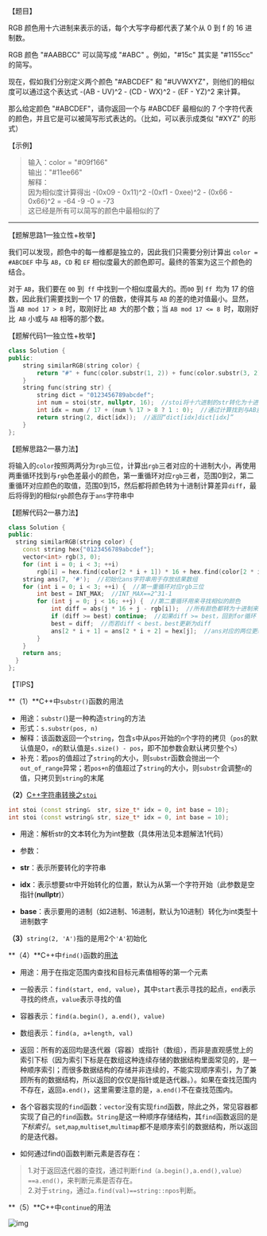 【题目】

RGB 颜色用十六进制来表示的话，每个大写字母都代表了某个从 0 到 f 的 16 进制数。

RGB 颜色 "#AABBCC" 可以简写成 "#ABC" 。例如，"#15c" 其实是 "#1155cc" 的简写。

现在，假如我们分别定义两个颜色 "#ABCDEF" 和 "#UVWXYZ"，则他们的相似度可以通过这个表达式 -(AB - UV)^2 - (CD - WX)^2 - (EF - YZ)^2 来计算。

那么给定颜色 "#ABCDEF"，请你返回一个与 #ABCDEF 最相似的 7 个字符代表的颜色，并且它是可以被简写形式表达的。（比如，可以表示成类似 "#XYZ" 的形式）

【示例】

> 输入：color = "#09f166"  
> 输出："#11ee66"  
> 解释：   
> 因为相似度计算得出 -(0x09 - 0x11)^2 -(0xf1 - 0xee)^2 - (0x66 - 0x66)^2 = -64 -9 -0 = -73  
> 这已经是所有可以简写的颜色中最相似的了

---

【题解思路1—独立性+枚举】

我们可以发现，颜色中的每一维都是独立的，因此我们只需要分别计算出 `color = #ABCDEF` 中与 `AB`，`CD` 和 `EF` 相似度最大的颜色即可。最终的答案为这三个颜色的结合。

对于 `AB`，我们要在 `00` 到` ff` 中找到一个相似度最大的。而`00` 到 `ff `均为 17 的倍数，因此我们需要找到一个 17 的倍数，使得其与 `AB` 的差的绝对值最小。显然，当 `AB mod 17 > 8` 时，取刚好比 `AB `大的那个数；当 `AB mod 17 <= 8 `时，取刚好比` AB` 小或与 `AB` 相等的那个数。

【题解代码1—独立性+枚举】

```c++
class Solution {
public:
    string similarRGB(string color) {
        return "#" + func(color.substr(1, 2)) + func(color.substr(3, 2)) + func(color.substr(5, 2));  //color.substr(1, 2)：返回color中从1开始的2个字符的拷贝
    }
    string func(string str) {
        string dict = "0123456789abcdef";
        int num = stoi(str, nullptr, 16);  //stoi将十六进制的str转化为十进制
        int idx = num / 17 + (num % 17 > 8 ? 1 : 0);  //通过计算找到与AB差值最小的数
        return string(2, dict[idx]);  //返回“dict[idx]dict[idx]”
    }
};
```

【题解思路2—暴力法】

将输入的`color`按照两两分为`rgb`三位，计算出`rgb`三者对应的十进制大小，再使用两重循环找到与`rgb`色差最小的颜色，第一重循环对应`rgb`三者，范围0到2，第二重循环对应颜色的取值，范围0到15，然后都将颜色转为十进制计算差异`diff`，最后将得到的相似`rgb`颜色存于`ans`字符串中

【题解代码2—暴力法】

```c++
class Solution {
public:
  string similarRGB(string color) {
    const string hex{"0123456789abcdef"};
    vector<int> rgb(3, 0);
    for (int i = 0; i < 3; ++i)
        rgb[i] = hex.find(color[2 * i + 1]) * 16 + hex.find(color[2 * i + 2]);  //将color两位两位转成十进制，存于rgb中
    string ans(7, '#');  //初始化ans字符串用于存放结果数组
    for (int i = 0; i < 3; ++i) {  //第一重循环对应rgb三位
        int best = INT_MAX;  //INT_MAX==2^31-1
        for (int j = 0; j < 16; ++j) {  //第二重循环用来寻找相似的颜色
            int diff = abs(j * 16 + j - rgb[i]);  //所有颜色都转为十进制来计算差异
            if (diff >= best) continue;  //如果diff >= best，回到for循环
            best = diff;  //而若diff < best，best更新为diff
            ans[2 * i + 1] = ans[2 * i + 2] = hex[j];  //ans对应的两位更新为当前最相似的颜色代码，在rgb各自循环结束后，最终ans对应的即为最相似的颜色
        }
    }
    return ans;
  }
};
```

【TIPS】

**（1）**C++中`substr()`函数的用法

* 用途：`substr(`)是一种构造`string`的方法
* 形式：`s.substr(pos, n)`
* 解释：该函数返回一个`string`，包含`s`中从`pos`开始的`n`个字符的拷贝（`pos`的默认值是0，`n`的默认值是`s.size() - pos`，即不加参数会默认拷贝整个`s`）
* 补充：若`pos`的值超过了`string`的大小，则`substr`函数会抛出一个`out_of_range`异常；若`pos+n`的值超过了`string`的大小，则`substr`会调整`n`的值，只拷贝到`string`的末尾

**（2）**[C++字符串转换之`stoi`](https://blog.csdn.net/baidu_34884208/article/details/88342844)

```c++
int stoi (const string&  str, size_t* idx = 0, int base = 10);
int stoi (const wstring& str, size_t* idx = 0, int base = 10);
```

* 用途：解析str的文本转化为为int整数（具体用法见本题解法1代码）

* 参数：
* **str**：表示所要转化的字符串 
* **idx**：表示想要str中开始转化的位置，默认为从第一个字符开始（此参数是空指针(**nullptr**)）
* **base**：表示要用的进制（如2进制、16进制，默认为10进制）转化为int类型十进制数字

**（3）**`string(2, 'A')`指的是用2个`'A'`初始化

**（4）**C++中`find()`函数的[用法](https://blog.csdn.net/m0_37691414/article/details/86813102)

* 用途：用于在指定范围内查找和目标元素值相等的第一个元素

* 一般表示：`find(start, end, value)`，其中`start`表示寻找的起点，`end`表示寻找的终点，`value`表示寻找的值

* 容器表示：`find(a.begin(), a.end(), value)`

* 数组表示：`find(a, a+length, val)`

* 返回：所有的返回均是迭代器（容器）或指针（数组），而非是直观感觉上的索引下标（因为索引下标是在数组这种连续存储的数据结构里面常见的，是一种顺序索引；而很多数据结构的存储并非连续的，不能实现顺序索引，为了兼顾所有的数据结构，所以返回的仅仅是指针或是迭代器。）。如果在查找范围内不存在，返回`a.end()`，这里需要注意的是，`a.end()`不在查找范围内。

* 各个容器实现的`find`函数：`vector`没有实现`find`函数，除此之外，常见容器都实现了自己的`find`函数。`String`是这一种顺序存储结构，其`find`函数返回的是*下标索引*。`set`,`map`,`multiset`,`multimap`都不是顺序索引的数据结构，所以返回的是迭代器。

* 如何通过find()函数判断元素是否存在：  

>1.对于返回迭代器的查找，通过判断`find（a.begin(),a.end(),value）==a.end()`，来判断元素是否存在。    
2.对于`string`，通过`a.find(val)==string::npos`判断。

**（5）**C++中`continue`的用法

![img](https://www.runoob.com/wp-content/uploads/2014/09/c-continue-statement-works.jpg)